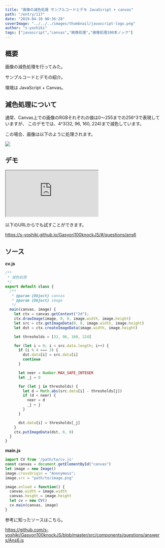 ```yaml
---
title: "画像の減色処理 サンプルコードとデモ JavaScript + canvas"
path: "/entry/117"
date: "2019-04-10 00:36:28"
coverImage: "../../../images/thumbnail/javascript-logo.png"
author: "s-yoshiki"
tags: ["javascript","canvas","画像処理","画像処理100本ノック"]
---
```


## 概要

画像の減色処理を行ってみた。

サンプルコードとデモの紹介。

環境は JavaScript + Canvas。

## 減色処理について

通常、Canvas上での画像のRGBそれぞれの値は0〜255までの256^3で表現していますが、
このデモでは、4^3(32, 96, 160, 224)まで減色しています。

この場合、画像は以下のように処理されます。

<a href="https://images-tech-blog.s-yoshiki.com/img/2019/04/201904090025_loi44s.png"><img src="https://images-tech-blog.s-yoshiki.com/img/2019/04/201904090025_loi44s.png"></a>

## デモ

<iframe src="https://s-yoshiki.github.io/Gasyori100knockJS/#/questions/ans6/iframe"></iframe>

以下のURLからでも試すことができます。

<a href="https://s-yoshiki.github.io/Gasyori100knockJS/#/questions/ans6">https://s-yoshiki.github.io/Gasyori100knockJS/#/questions/ans6</a>

## ソース

**cv.js**

```js
/**
 * 減色処理
 */
export default class {
  /**
   * @param {Object} canvas 
   * @param {Object} image 
   */
  main(canvas, image) {
    let ctx = canvas.getContext("2d");
    ctx.drawImage(image, 0, 0, image.width, image.height)
    let src = ctx.getImageData(0, 0, image.width, image.height)
    let dst = ctx.createImageData(image.width, image.height)

    let thresholds = [32, 96, 160, 224]

    for (let i = 0; i < src.data.length; i++) {
      if (i % 4 === 3) {
        dst.data[i] = src.data[i]
        continue
      }

      let neer = Number.MAX_SAFE_INTEGER
      let _j = 0

      for (let j in thresholds) {
        let d = Math.abs(src.data[i] - thresholds[j])
        if (d < neer) {
          neer = d
          _j = j
        }
      }

      dst.data[i] = thresholds[_j]
    }
    ctx.putImageData(dst, 0, 0)
  }
}

```

**main.js**

```js
import CV from '/path/to/cv.js'
const canvas = document.getElementById("canvas")
let image = new Image()
image.crossOrigin = "Anonymous";
image.src = "path/to/image.png"

image.onload = function() {
  canvas.width = image.width
  canvas.height = image.height
  let cv = new CV()
  cv.main(canvas, image)
}

```

参考に知ったソースはこちら。

<a href="https://github.com/s-yoshiki/Gasyori100knockJS/blob/master/src/components/questions/answers/Ans6.js">https://github.com/s-yoshiki/Gasyori100knockJS/blob/master/src/components/questions/answers/Ans6.js</a>